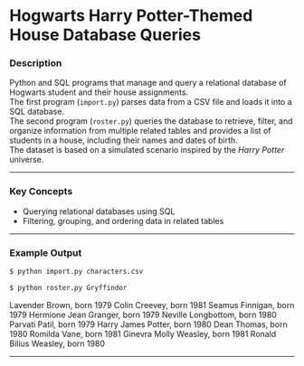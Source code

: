 # Hogwarts Harry Potter-Themed House Database Queries

### Description
Python and SQL programs that manage and query a relational database of Hogwarts student and their house assignments.  
The first program (`import.py`) parses data from a CSV file and loads it into a SQL database.  
The second program (`roster.py`) queries the database to retrieve, filter, and organize information from multiple related tables and provides a list of students in a house, including their names and dates of birth.  
The dataset is based on a simulated scenario inspired by the *Harry Potter* universe.

---

### **Key Concepts**
- Querying relational databases using SQL
- Filtering, grouping, and ordering data in related tables

---

### **Example Output**
```bash
$ python import.py characters.csv
```
```bash
$ python roster.py Gryffindor
```

Lavender Brown, born 1979
Colin Creevey, born 1981
Seamus Finnigan, born 1979
Hermione Jean Granger, born 1979
Neville Longbottom, born 1980
Parvati Patil, born 1979
Harry James Potter, born 1980
Dean Thomas, born 1980
Romilda Vane, born 1981
Ginevra Molly Weasley, born 1981
Ronald Bilius Weasley, born 1980


---


